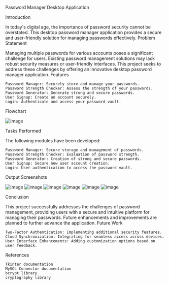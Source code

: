Password Manager Desktop Application

Introduction

In today's digital age, the importance of password security cannot be overstated. This desktop password manager application provides a secure and user-friendly solution for managing passwords effectively.
Problem Statement

Managing multiple passwords for various accounts poses a significant challenge for users. Existing password management solutions may lack robust security measures or user-friendly interfaces. This project seeks to address these challenges by offering an innovative desktop password manager application.
Features

    Password Manager: Securely store and manage your passwords.
    Password Strength Checker: Assess the strength of your passwords.
    Password Generator: Generate strong and secure passwords.
    User Signup: Create an account securely.
    Login: Authenticate and access your password vault.

Flowchart


![image](https://github.com/ShubhankarSalunke/passwordmanager/assets/151939762/f36fe01d-ef15-4000-99bc-66dcb33d8f5d)


Tasks Performed

The following modules have been developed:

    Password Manager: Secure storage and management of passwords.
    Password Strength Checker: Evaluation of password strength.
    Password Generator: Creation of strong and secure passwords.
    User Signup: Secure new user account creation.
    Login: User authentication to access the password vault.

Output Screenshots

![image](https://github.com/ShubhankarSalunke/passwordmanager/assets/151939762/26cb71de-4274-48a2-9b94-7b079cbb784b)
![image](https://github.com/ShubhankarSalunke/passwordmanager/assets/151939762/b1ff682b-4dcb-4bce-b817-58f9db8ff8f4)
![image](https://github.com/ShubhankarSalunke/passwordmanager/assets/151939762/50df4d3d-a596-47d2-9adc-54a889206cb1)
![image](https://github.com/ShubhankarSalunke/passwordmanager/assets/151939762/6322922b-d95c-445f-b0ad-2776d22e377a)
![image](https://github.com/ShubhankarSalunke/passwordmanager/assets/151939762/3fb83fe9-e399-49bd-9f27-5dba1a198d30)
![image](https://github.com/ShubhankarSalunke/passwordmanager/assets/151939762/862aa24d-4ede-42a4-9e71-7c4d98799b78)

Conclusion

This project successfully addresses the challenges of password management, providing users with a secure and intuitive platform for managing their passwords. Future enhancements and improvements are planned to further advance the application.
Future Work

    Two-Factor Authentication: Implementing additional security features.
    Cloud Synchronization: Integrating for seamless access across devices.
    User Interface Enhancements: Adding customization options based on user feedback.

References

    Tkinter documentation
    MySQL Connector documentation
    bcrypt library
    cryptography library
